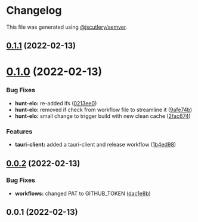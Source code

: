 # Changelog

This file was generated using [@jscutlery/semver](https://github.com/jscutlery/semver).

## [0.1.1](https://github.com/FinnDore/hunt-elo/compare/v0.1.0...v0.1.1) (2022-02-13)



# [0.1.0](https://github.com/FinnDore/hunt-elo/compare/v0.0.2...v0.1.0) (2022-02-13)


### Bug Fixes

* **hunt-elo:** re-added ifs ([0213ee0](https://github.com/FinnDore/hunt-elo/commit/0213ee0c855b9b9918a9ff6ee206649db580cffe))
* **hunt-elo:** removed if check from workflow file to streamline it ([9afe74b](https://github.com/FinnDore/hunt-elo/commit/9afe74b139b3316544b049175340806f060b8baf))
* **hunt-elo:** small change to trigger build with new clean cache ([2fac674](https://github.com/FinnDore/hunt-elo/commit/2fac67447be06add240c70921a795a9437645222))


### Features

* **tauri-client:** added a tauri-client and release workflow ([1b4ed98](https://github.com/FinnDore/hunt-elo/commit/1b4ed98da0587ec5b8e333dcbd715bad31a82c4e))



## [0.0.2](https://github.com/FinnDore/hunt-elo/compare/v0.0.1...v0.0.2) (2022-02-13)


### Bug Fixes

* **workflows:** changed PAT to GITHUB_TOKEN ([dac1e8b](https://github.com/FinnDore/hunt-elo/commit/dac1e8b425ef5b64a964fb133e6bdf2041bb5d10))



## 0.0.1 (2022-02-13)
